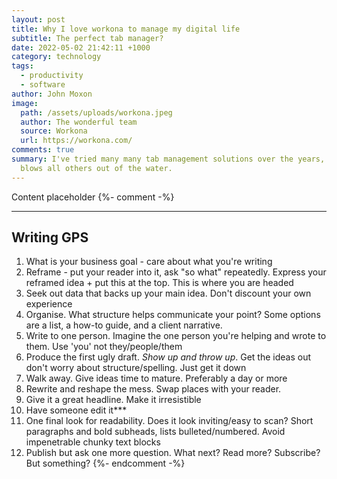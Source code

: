 ```yaml
---
layout: post
title: Why I love workona to manage my digital life
subtitle: The perfect tab manager?
date: 2022-05-02 21:42:11 +1000
category: technology
tags:
  - productivity
  - software
author: John Moxon
image:
  path: /assets/uploads/workona.jpeg
  author: The wonderful team
  source: Workona
  url: https://workona.com/
comments: true
summary: I've tried many many tab management solutions over the years, Workona
  blows all others out of the water.
---
```

Content placeholder
{%- comment -%}
- - -
## Writing GPS
1. What is your business goal - care about what you're writing
2. Reframe - put your reader into it, ask "so what" repeatedly. Express your reframed idea + put this at the top. This is where you are headed
3. Seek out data that backs up your main idea. Don't discount your own experience
4. Organise. What structure helps communicate your point? Some options are a list, a how-to guide, and a client narrative.
5. Write to one person. Imagine the one person you're helping and wrote to them. Use 'you' not they/people/them
6. Produce the first ugly draft. _Show up and throw up_. Get the ideas out don't worry about structure/spelling. Just get it down
7. Walk away. Give ideas time to mature. Preferably a day or more
8. Rewrite and reshape the mess. Swap places with your reader.
9. Give it a great headline. Make it irresistible
10. Have someone edit it***
11. One final look for readability. Does it look inviting/easy to scan? Short paragraphs and bold subheads, lists bulleted/numbered. Avoid impenetrable chunky text blocks
12. Publish but ask one more question. What next? Read more? Subscribe? But something?
{%- endcomment -%}